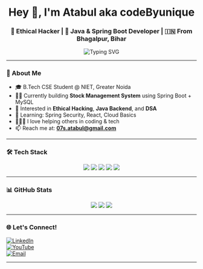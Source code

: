 <h1 align="center">Hey 👋, I'm Atabul aka codeByunique</h1>
<h3 align="center">🚀 Ethical Hacker | 🧠 Java & Spring Boot Developer | 🇮🇳 From Bhagalpur, Bihar</h3>

<p align="center">
  <img src="https://readme-typing-svg.herokuapp.com?font=Fira+Code&size=20&pause=1000&center=true&vCenter=true&width=440&lines=Learning+Ethical+Hacking+and+Java;Building+Spring+Boot+Projects;Exploring+Cybersecurity;Always+Curious+%F0%9F%A4%94" alt="Typing SVG" />
</p>

---

### 🚀 About Me

- 🎓 B.Tech CSE Student @ NIET, Greater Noida  
- 👨‍💻 Currently building **Stock Management System** using Spring Boot + MySQL  
- 🔐 Interested in **Ethical Hacking**, **Java Backend**, and **DSA**
- 🧠 Learning: Spring Security, React, Cloud Basics  
- 🧑‍🤝‍🧑 I love helping others in coding & tech  
- 📫 Reach me at: **07s.atabul@gmail.com**

---

### 🛠️ Tech Stack

<p align="center">
  <img src="https://img.shields.io/badge/Java-ED8B00?style=for-the-badge&logo=java&logoColor=white"/>
  <img src="https://img.shields.io/badge/SpringBoot-6DB33F?style=for-the-badge&logo=springboot&logoColor=white"/>
  <img src="https://img.shields.io/badge/MySQL-4479A1?style=for-the-badge&logo=mysql&logoColor=white"/>
  <img src="https://img.shields.io/badge/Linux-333333?style=for-the-badge&logo=linux&logoColor=white"/>
  <img src="https://img.shields.io/badge/Git-F05032?style=for-the-badge&logo=git&logoColor=white"/>
</p>

---

### 📊 GitHub Stats

<p align="center">
  <img src="https://github-readme-stats.vercel.app/api?username=codeByunique&show_icons=true&theme=radical" />
  <img src="https://github-readme-streak-stats.herokuapp.com/?user=codeByunique&theme=radical" />
  <img src="https://github-readme-stats.vercel.app/api/top-langs/?username=codeByunique&layout=compact&theme=radical" />
</p>

---

### 🌐 Let's Connect!

[![LinkedIn](https://img.shields.io/badge/LinkedIn-blue?style=for-the-badge&logo=linkedin)](https://linkedin.com/in/07atabul)  
[![YouTube](https://img.shields.io/badge/YouTube-red?style=for-the-badge&logo=youtube)](https://youtube.com/@codeByunique)  
[![Email](https://img.shields.io/badge/Email-grey?style=for-the-badge&logo=gmail)](mailto:07s.atabul@gmail.com)

---


